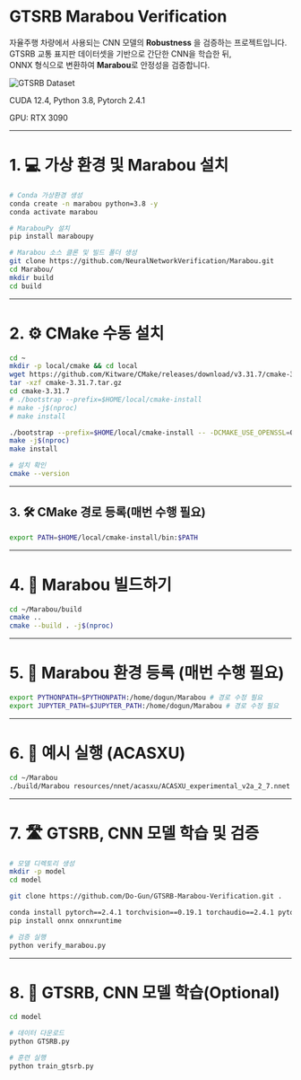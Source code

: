 #  GTSRB Marabou Verification

자율주행 차량에서 사용되는 CNN 모델의 **Robustness** 을 검증하는 프로젝트입니다.  
GTSRB 교통 표지판 데이터셋을 기반으로 간단한 CNN을 학습한 뒤,  
ONNX 형식으로 변환하여 **Marabou**로 안정성을 검증합니다.

![GTSRB Dataset](https://production-media.paperswithcode.com/datasets/GTSRB-0000000633-9ce3c5f6_Dki5Rsf.jpg)

CUDA 12.4,
Python 3.8,
Pytorch 2.4.1

GPU: RTX 3090

---

# 1. 💻 가상 환경 및 Marabou 설치

```bash
# Conda 가상환경 생성
conda create -n marabou python=3.8 -y
conda activate marabou

# MarabouPy 설치
pip install maraboupy

# Marabou 소스 클론 및 빌드 폴더 생성
git clone https://github.com/NeuralNetworkVerification/Marabou.git
cd Marabou/
mkdir build
cd build
```

---
# 2. ⚙️ CMake 수동 설치 

```bash
cd ~
mkdir -p local/cmake && cd local
wget https://github.com/Kitware/CMake/releases/download/v3.31.7/cmake-3.31.7.tar.gz
tar -xzf cmake-3.31.7.tar.gz
cd cmake-3.31.7
# ./bootstrap --prefix=$HOME/local/cmake-install
# make -j$(nproc)
# make install

./bootstrap --prefix=$HOME/local/cmake-install -- -DCMAKE_USE_OPENSSL=OFF
make -j$(nproc)
make install

# 설치 확인
cmake --version
```

---
## 3. 🛠 CMake 경로 등록(매번 수행 필요)
```bash
export PATH=$HOME/local/cmake-install/bin:$PATH
```

---
# 4. 🧱 Marabou 빌드하기
```bash
cd ~/Marabou/build
cmake ..
cmake --build . -j$(nproc)
```

---
# 5. 🔧 Marabou 환경 등록 (매번 수행 필요)
```bash
export PYTHONPATH=$PYTHONPATH:/home/dogun/Marabou # 경로 수정 필요
export JUPYTER_PATH=$JUPYTER_PATH:/home/dogun/Marabou # 경로 수정 필요
```

---
# 6. 🔬 예시 실행 (ACASXU)
```bash
cd ~/Marabou
./build/Marabou resources/nnet/acasxu/ACASXU_experimental_v2a_2_7.nnet resources/properties/acas_property_3.txt
```

---
# 7. 🛣️  GTSRB, CNN 모델 학습 및 검증
```bash
# 모델 디렉토리 생성
mkdir -p model
cd model

git clone https://github.com/Do-Gun/GTSRB-Marabou-Verification.git .

conda install pytorch==2.4.1 torchvision==0.19.1 torchaudio==2.4.1 pytorch-cuda=12.4 -c pytorch -c nvidia
pip install onnx onnxruntime

# 검증 실행
python verify_marabou.py
```
---

# 8. 🧪 GTSRB, CNN 모델 학습(Optional)
```bash
cd model

# 데이터 다운로드
python GTSRB.py

# 훈련 실행
python train_gtsrb.py
```




